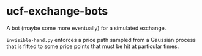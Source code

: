 # ucf-exchange-bots
A bot (maybe some more eventually) for a simulated exchange.

`invisible-hand.py` enforces a price path sampled from a Gaussian process that is fitted to some price points that must be hit at particular times.
